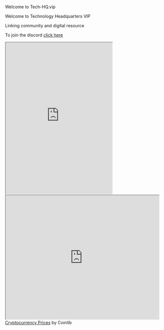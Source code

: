 <!DOCTYPE html>
<html>

<head>
  <meta charset="utf-8">
  <meta name="viewport" content="width=device-width, initial-scale=1.0">
  <title>tech-hq.vip</title>
  <link rel="stylesheet" href="https://stackedit.io/style.css" />
</head>

<body class="stackedit">
  <div class="stackedit__html"><h1 id="section"></h1>
<p>Welcome to Tech-HQ.vip</p>
<p>Welcome to Technology Headquarters VIP</p>
<p>Linking community and digital resource</p>
<p>To join the discord <a href="https://discord.gg/GVDjBDa">click here</a></p>
<iframe src="https://discord.com/widget?id=511205633329201152&amp;theme=dark" width="350" height="500"></iframe>
<div><div><iframe src="https://widget.coinlib.io/widget?type=full_v2&amp;theme=light&amp;cnt=6&amp;pref_coin_id=1505&amp;graph=yes" width="100%" height="409px" scrolling="auto" border="0"></iframe></div><div><a href="https://coinlib.io" target="_blank">Cryptocurrency Prices</a>&nbsp;by Coinlib</div></div>
</div>
</body>

</html>
